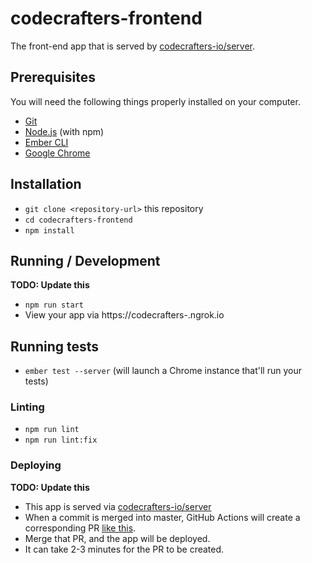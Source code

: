 # codecrafters-frontend

The front-end app that is served by [codecrafters-io/server](https://github.com/codecrafters-io/server).

## Prerequisites

You will need the following things properly installed on your computer.

- [Git](https://git-scm.com/)
- [Node.js](https://nodejs.org/) (with npm)
- [Ember CLI](https://cli.emberjs.com/release/)
- [Google Chrome](https://google.com/chrome/)

## Installation

- `git clone <repository-url>` this repository
- `cd codecrafters-frontend`
- `npm install`

## Running / Development

**TODO: Update this**

- `npm run start`
- View your app via https://codecrafters-<username>.ngrok.io

## Running tests

- `ember test --server` (will launch a Chrome instance that'll run your tests)

### Linting

- `npm run lint`
- `npm run lint:fix`

### Deploying

**TODO: Update this**

- This app is served via [codecrafters-io/server](https://github.com/codecrafters-io/server)
- When a commit is merged into master, GitHub Actions will create a corresponding PR [like this](https://github.com/codecrafters-io/server/pull/39).
- Merge that PR, and the app will be deployed.
- It can take 2-3 minutes for the PR to be created.
